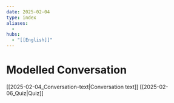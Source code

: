 ```yaml
---
date: 2025-02-04
type: index
aliases:
  -
hubs:
  - "[[English]]"
---
```


# Modelled Conversation

[[2025-02-04_Conversation-text|Conversation text]]
[[2025-02-06_Quiz|Quiz]]
